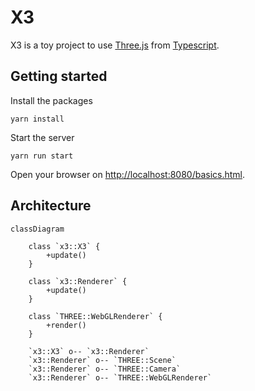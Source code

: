 # X3

X3 is a toy project to use [Three.js](https://threejs.org/) from [Typescript](https://www.typescriptlang.org/).

## Getting started

Install the packages

```shell
yarn install
```

Start the server

```shell
yarn run start
```

Open your browser on <http://localhost:8080/basics.html>.

## Architecture

```mermaid
classDiagram

    class `x3::X3` {
        +update()
    }

    class `x3::Renderer` {
        +update()
    }

    class `THREE::WebGLRenderer` {
        +render()
    }

    `x3::X3` o-- `x3::Renderer`
    `x3::Renderer` o-- `THREE::Scene`
    `x3::Renderer` o-- `THREE::Camera`
    `x3::Renderer` o-- `THREE::WebGLRenderer`
```
